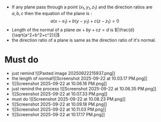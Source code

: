 - If any plane pass through a point $(x_1, y_ 1, z_ 1)$ and the direction ratios are $a, b, c$ then the equation of the plane is :
$$a(x - x_1)+ b(y - y_1) + c(z-z_1) = 0$$
- Length of the normal of a plane $ax+by+cz = d$ is $|\frac{d}{\sqrt{a^2+b^2+c^2}}|$ 
- the direction ratio of a plane is same as the direction ratio of it's normal.

# Must do 
- just remind ![[Pasted image 20250922215937.png]]
- the length of  normal![[Screenshot 2025-09-22 at 10.03.17 PM.png]]
- ![[Screenshot 2025-09-22 at 10.06.16 PM.png]]
- just remind the process ![[Screenshot 2025-09-22 at 10.06.35 PM.png]]
- ![[Screenshot 2025-09-22 at 10.07.33 PM.png]]
- must do ![[Screenshot 2025-09-22 at 10.08.23 PM.png]]
- ![[Screenshot 2025-09-22 at 10.09.18 PM.png]]
- ![[Screenshot 2025-09-22 at 10.11.03 PM.png]]
- ![[Screenshot 2025-09-22 at 10.17.17 PM.png]]